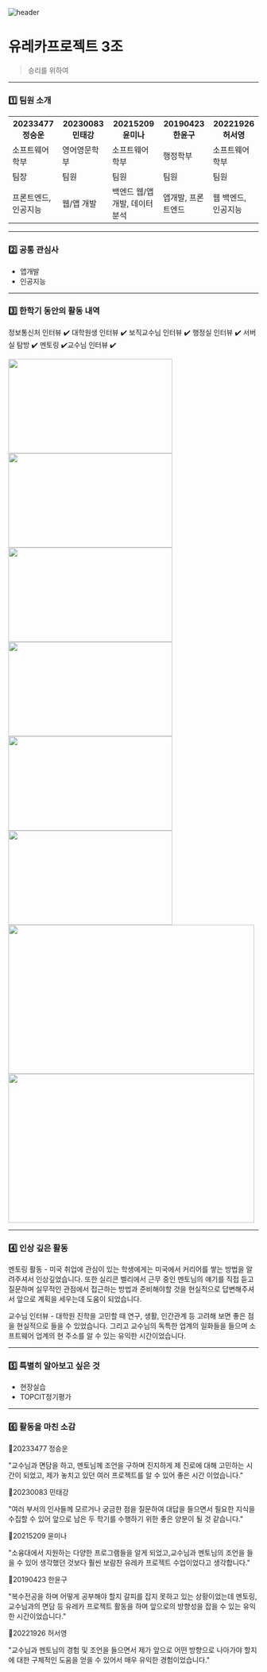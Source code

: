 ![header](https://capsule-render.vercel.app/api?type=waving&color=gradient&height=250&section=header&text=FOR_VICTORY&fontSize=90)

# 유레카프로젝트 3조
> 승리를 위하여
***

### 1️⃣ 팀원 소개 
<table>
  <tr>
    <th>20233477 정승운</th>
    <th>20230083 민태강</th>
    <th>20215209 윤미나</th>
    <th>20190423 한윤구</th>
    <th>20221926 허서영</th>
  </tr>
  <tr>
    <td>소프트웨어학부</td>
    <td>영어영문학부</td>
    <td>소프트웨어학부</td>
    <td>행정학부</td>
    <td>소프트웨어학부</td>
  </tr>
  <tr>
    <td>팀장</td>
    <td>팀원</td>
    <td>팀원</td>
    <td>팀원</td>
    <td>팀원</td>
  </tr>
  <tr>
    <td>프론트엔드, 인공지능</td>
    <td>웹/앱 개발</td>
    <td>백엔드 웹/앱 개발, 데이터분석</td>
    <td>앱개발, 프론트엔드</td>
    <td>웹 백엔드, 인공지능</td>
  </tr>
</table>


***

### 2️⃣ 공통 관심사 

- 앱개발
- 인공지능

***

### 3️⃣ 한학기 동안의 활동 내역 

정보통신처 인터뷰 ✔️
대학원생 인터뷰 ✔️
보직교수님 인터뷰 ✔️
행정실 인터뷰 ✔️
서버실 탐방 ✔️
멘토링 ✔️교수님 인터뷰 ✔️

<img src="https://github.com/user-attachments/assets/d4e6102f-49dc-40af-b378-36602a2a30d1" width="330" height="190"/>
<img src="https://github.com/user-attachments/assets/ec7358f2-d9cb-48d9-9d5d-aa23924adca5" width="330" height="190"/>
<img src="https://github.com/user-attachments/assets/253c7bae-a39e-4cea-81fc-ab3acc858fcf" width="330" height="190"/>
<img src="https://github.com/user-attachments/assets/0113c3b1-ca7b-4fbe-b978-31f0efd49d24" width="330" height="190"/>
<img src="https://github.com/user-attachments/assets/20e87f98-e68c-4b8b-bc27-c9e072e0a08c" width="330" height="190"/>
<img src="https://github.com/user-attachments/assets/02886255-08e8-4819-b1c9-f658bf3c6279" width="330" height="190"/>

<img src="https://github.com/user-attachments/assets/6c5326b1-3ed6-45d4-b7c8-8bdedaf5bb8d" width="495" height="300"/>
<img src="https://github.com/user-attachments/assets/88409b54-15e4-47eb-ad1f-ce8b2fd18c6a" width="495" height="300"/>

***

### 4️⃣ 인상 깊은 활동

멘토링 활동 - 미국 취업에 관심이 있는 학생에게는 미국에서 커리어를 쌓는 방법을 알려주셔서 인상깊었습니다. 또한 실리콘 벨리에서 근무 중인 멘토님의 얘기를 직접 듣고 질문하며 실무적인 관점에서 접근하는 방법과 준비해야할 것을 현실적으로 답변해주셔서 앞으로 계획을 세우는데 도움이 되었습니다.

교수님 인터뷰 - 대학원 진학을 고민할 때 연구, 생활, 인간관계 등 고려해 보면 좋은 점을 현실적으로 들을 수 있었습니다. 그리고 교수님의 독특한 업계의 일화들을 들으며 소프트웨어 업계의 현 주소를 알 수 있는 유익한 시간이었습니다.

***

### 5️⃣ 특별히 알아보고 싶은 것
- 현장실습
- TOPCIT정기평가

***  

### 6️⃣ 활동을 마친 소감

🔗20233477 정승운


"교수님과 면담을 하고, 멘토님께 조언을 구하며 진지하게 제 진로에 대해 고민하는 시간이 되었고, 제가 놓치고 있던 여러 프로젝트를 알 수 있어 좋은 시간 이었습니다."

🔗20230083 민태강


"여러 부서의 인사들께 모르거나 궁금한 점을 질문하여 대답을 들으면서 필요한 지식을 수집할 수 있어 앞으로 남은 두 학기를 수행하기 위한 좋은 양분이 될 것 같습니다."

🔗20215209 윤미나


"소융대에서 지원하는 다양한 프로그램들을 알게 되었고,교수님과 멘토님의 조언을 들을 수 있어 생각했던 것보다 훨씬 보람찬 유레카 프로젝트 수업이었다고 생각합니다."

🔗20190423 한윤구


"복수전공을 하며 어떻게 공부해야 할지 갈피를 잡지 못하고 있는 상황이었는데 멘토링, 교수님과의 면담 등 유레카 프로젝트 활동을 하며 앞으로의 방향성을 잡을 수 있는 유익한 시간이었습니다."

🔗20221926 허서영


"교수님과 멘토님의 경험 및 조언을 들으면서 제가 앞으로 어떤 방향으로 나아가야 할지에 대한 구체적인 도움을 얻을 수 있어서 매우 유익한 경험이었습니다."
